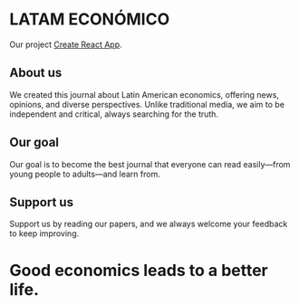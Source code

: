 # LATAM ECONÓMICO

Our project [Create React App](https://github.com/facebook/create-react-app).

## About us 

We created this journal about Latin American economics, offering news, opinions, and diverse perspectives. Unlike traditional media, we aim to be independent and critical, always searching for the truth.

## Our goal
Our goal is to become the best journal that everyone can read easily—from young people to adults—and learn from.


## Support us
Support us by reading our papers, and we always welcome your feedback to keep improving.

# Good economics leads to a better life.
